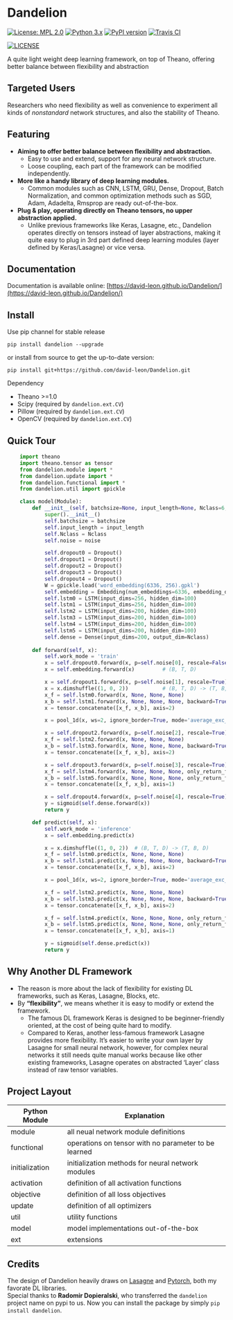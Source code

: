 # Dandelion
[![License: MPL 2.0](https://img.shields.io/badge/license-MPL%202.0-brightgreen.svg)](https://github.com/david-leon/Dandelion/blob/master/LICENSE)
[![Python 3.x](https://img.shields.io/badge/python-3.x-brightgreen.svg)](https://www.python.org/downloads/release)
[![PyPI version](https://badge.fury.io/py/Dandelion.svg)](https://badge.fury.io/py/Dandelion)
[![Travis CI](https://travis-ci.org/david-leon/Dandelion.svg?branch=master)](https://travis-ci.org/david-leon/Dandelion)

[![LICENSE](https://img.shields.io/badge/license-NPL%20(The%20996%20Prohibited%20License)-blue.svg)](https://github.com/996icu/996.ICU/blob/master/LICENSE)

A quite light weight deep learning framework, on top of Theano, offering better balance between flexibility and abstraction

## Targeted Users
Researchers who need flexibility as well as convenience to experiment all kinds of *nonstandard* network structures, and also the stability of Theano.

## Featuring
* **Aiming to offer better balance between flexibility and abstraction.**
    * Easy to use and extend, support for any neural network structure.  
    * Loose coupling, each part of the framework can be modified independently.
* **More like a handy library of deep learning modules.**
    * Common modules such as CNN, LSTM, GRU, Dense, Dropout, Batch Normalization, and common optimization methods such as SGD, Adam, Adadelta, Rmsprop are ready out-of-the-box.
* **Plug & play, operating directly on Theano tensors, no upper abstraction applied.**
    * Unlike previous frameworks like Keras, Lasagne, etc., Dandelion operates directly on tensors instead of layer abstractions, making it quite easy to plug in 3rd part defined deep learning modules (layer defined by Keras/Lasagne) or vice versa.

## Documentation
Documentation is available online: [https://david-leon.github.io/Dandelion/](https://david-leon.github.io/Dandelion/)

## Install
Use pip channel for stable release
```
pip install dandelion --upgrade
```
or install from source to get the up-to-date version:
```
pip install git+https://github.com/david-leon/Dandelion.git
```

Dependency
* Theano >=1.0
* Scipy (required by `dandelion.ext.CV`)
* Pillow (required by `dandelion.ext.CV`)
* OpenCV (required by `dandelion.ext.CV`)

## Quick Tour
```python
    import theano
    import theano.tensor as tensor
    from dandelion.module import *
    from dandelion.update import *
    from dandelion.functional import *
    from dandelion.util import gpickle

    class model(Module):
        def __init__(self, batchsize=None, input_length=None, Nclass=6, noise=(0.5, 0.2, 0.7, 0.7, 0.7)):
            super().__init__()
            self.batchsize = batchsize
            self.input_length = input_length
            self.Nclass = Nclass
            self.noise = noise

            self.dropout0 = Dropout()
            self.dropout1 = Dropout()
            self.dropout2 = Dropout()
            self.dropout3 = Dropout()
            self.dropout4 = Dropout() 
            W = gpickle.load('word_embedding(6336, 256).gpkl')
            self.embedding = Embedding(num_embeddings=6336, embedding_dim=256, W=W)
            self.lstm0 = LSTM(input_dims=256, hidden_dim=100)
            self.lstm1 = LSTM(input_dims=256, hidden_dim=100)
            self.lstm2 = LSTM(input_dims=200, hidden_dim=100)
            self.lstm3 = LSTM(input_dims=200, hidden_dim=100)
            self.lstm4 = LSTM(input_dims=200, hidden_dim=100)
            self.lstm5 = LSTM(input_dims=200, hidden_dim=100)
            self.dense = Dense(input_dims=200, output_dim=Nclass)
       
        def forward(self, x):
            self.work_mode = 'train'
            x = self.dropout0.forward(x, p=self.noise[0], rescale=False)
            x = self.embedding.forward(x)         # (B, T, D)

            x = self.dropout1.forward(x, p=self.noise[1], rescale=True)
            x = x.dimshuffle((1, 0, 2))           # (B, T, D) -> (T, B, D)
            x_f = self.lstm0.forward(x, None, None, None)
            x_b = self.lstm1.forward(x, None, None, None, backward=True)
            x = tensor.concatenate([x_f, x_b], axis=2)

            x = pool_1d(x, ws=2, ignore_border=True, mode='average_exc_pad', axis=0)

            x = self.dropout2.forward(x, p=self.noise[2], rescale=True)
            x_f = self.lstm2.forward(x, None, None, None)
            x_b = self.lstm3.forward(x, None, None, None, backward=True)
            x = tensor.concatenate([x_f, x_b], axis=2)

            x = self.dropout3.forward(x, p=self.noise[3], rescale=True)
            x_f = self.lstm4.forward(x, None, None, None, only_return_final=True)
            x_b = self.lstm5.forward(x, None, None, None, only_return_final=True, backward=True)
            x = tensor.concatenate([x_f, x_b], axis=1)

            x = self.dropout4.forward(x, p=self.noise[4], rescale=True)
            y = sigmoid(self.dense.forward(x))
            return y

        def predict(self, x):
            self.work_mode = 'inference'
            x = self.embedding.predict(x)

            x = x.dimshuffle((1, 0, 2))  # (B, T, D) -> (T, B, D)
            x_f = self.lstm0.predict(x, None, None, None)
            x_b = self.lstm1.predict(x, None, None, None, backward=True)
            x = tensor.concatenate([x_f, x_b], axis=2)

            x = pool_1d(x, ws=2, ignore_border=True, mode='average_exc_pad', axis=0)

            x_f = self.lstm2.predict(x, None, None, None)
            x_b = self.lstm3.predict(x, None, None, None, backward=True)
            x = tensor.concatenate([x_f, x_b], axis=2)

            x_f = self.lstm4.predict(x, None, None, None, only_return_final=True)
            x_b = self.lstm5.predict(x, None, None, None, only_return_final=True, backward=True)
            x = tensor.concatenate([x_f, x_b], axis=1)

            y = sigmoid(self.dense.predict(x))
            return y            
```

## Why Another DL Framework
* The reason is more about the lack of flexibility for existing DL frameworks, such as Keras, Lasagne, Blocks, etc.
* By **“flexibility”**, we means whether it is easy to modify or extend the framework. 
    * The famous DL framework Keras is designed to be beginner-friendly oriented, at the cost of being quite hard to modify.
    * Compared to Keras, another less-famous framework Lasagne provides more flexibility. It’s easier to write your own layer by Lasagne for small neural network, however, for complex neural networks it still needs quite manual works because like other existing frameworks, Lasagne operates on abstracted ‘Layer’ class instead of raw tensor variables.

## Project Layout
Python Module     | Explanation
----------------- | ----------------
module            | all neual network module definitions
functional        | operations on tensor with no parameter to be learned
initialization    | initialization methods for neural network modules
activation        | definition of all activation functions
objective         | definition of all loss objectives
update            | definition of all optimizers
util              | utility functions
model             | model implementations out-of-the-box
ext               | extensions

## Credits
The design of Dandelion heavily draws on [Lasagne](https://github.com/Lasagne/Lasagne) and [Pytorch](http://pytorch.org/), both my favorate DL libraries.  
Special thanks to **Radomir Dopieralski**, who transferred the `dandelion` project name on pypi to us. Now you can install the package by simply `pip install dandelion`.
